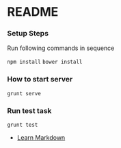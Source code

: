 # README #

### Setup Steps ###

Run following commands in sequence

`npm install`
`bower install`

### How to start server ###

`grunt serve`

### Run test task ###

`grunt test`

* [Learn Markdown](https://bitbucket.org/tutorials/markdowndemo)